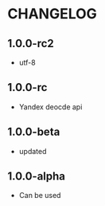 CHANGELOG
==============

1.0.0-rc2
-----------------
  * utf-8

1.0.0-rc
-----------------
  * Yandex deocde api

1.0.0-beta
-----------------
  * updated

1.0.0-alpha
-----------------
  * Can be used
